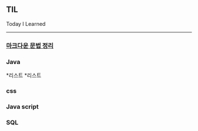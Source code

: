 ## TIL
Today I Learned

***

### [마크다운 문법 정리](https://github.com/jeon1787/TIL/blob/main/Markdown/Markdown.md?plain=1)

### Java
*리스트
  *리스트

### css

### Java script

### SQL
